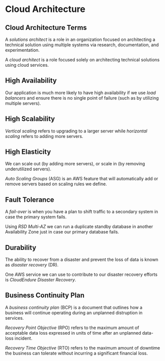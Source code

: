 # Cloud Architecture

## Cloud Architecture Terms

A _solutions architect_ is a role in an organization focused on architecting a technical solution using multiple systems via research, documentation, and experimentation.

A _cloud architect_ is a role focused solely on architecting technical solutions using cloud services.

## High Availability

Our application is much more likely to have high availability if we use _load balancers_ and ensure there is no single point of failure (such as by utilizing multiple servers).

## High Scalability

_Vertical scaling_ refers to upgrading to a larger server while _horizontal scaling_ refers to adding more servers.

## High Elasticity

We can scale out (by adding more servers), or scale in (by removing underutilized servers).

_Auto Scaling Groups_ (ASG) is an AWS feature that will automatically add or remove servers based on scaling rules we define.

## Fault Tolerance

A _fail-over_ is when you have a plan to shift traffic to a secondary system in case the primary system fails.

Using _RSD Multi-AZ_ we can run a duplicate standby database in another Availability Zone just in case our primary database fails.

## Durability

The ability to recover from a disaster and prevent the loss of data is known as _disaster recovery_ (DR).

One AWS service we can use to contribute to our disaster recovery efforts is _CloudEndure Disaster Recovery_.

## Business Continuity Plan

A _business continuity plan_ (BCP) is a document that outlines how a business will continue operating during an unplanned distruption in services.

_Recovery Point Objective_ (RPO) refers to the maximum amount of acceptable data loss expressed in units of time after an unplanned data-loss incident.

_Recovery Time Objective_ (RTO) refers to the maximum amount of downtime the business can tolerate without incurring a significant financial loss.
